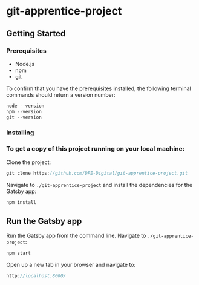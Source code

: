 # git-apprentice-project

## Getting Started

### Prerequisites

- Node.js
- npm
- git

To confirm that you have the prerequisites installed, the following terminal commands should return a version number:

```js
node --version
npm --version
git --version
```

### Installing

### To get a copy of this project running on your local machine:

Clone the project:

```js
git clone https://github.com/DFE-Digital/git-apprentice-project.git
```

Navigate to `./git-apprentice-project` and install the dependencies for the Gatsby app:

```js
npm install
```

## Run the Gatsby app 

Run the Gatsby app from the command line. Navigate to `./git-apprentice-project`:

```js
npm start
```
Open up a new tab in your browser and navigate to:

```js
http://localhost:8000/
```
